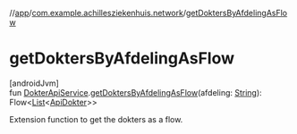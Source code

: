 //[app](../../index.md)/[com.example.achillesziekenhuis.network](index.md)/[getDoktersByAfdelingAsFlow](get-dokters-by-afdeling-as-flow.md)

# getDoktersByAfdelingAsFlow

[androidJvm]\
fun [DokterApiService](-dokter-api-service/index.md).[getDoktersByAfdelingAsFlow](get-dokters-by-afdeling-as-flow.md)(afdeling: [String](https://kotlinlang.org/api/latest/jvm/stdlib/kotlin/-string/index.html)): Flow&lt;[List](https://kotlinlang.org/api/latest/jvm/stdlib/kotlin.collections/-list/index.html)&lt;[ApiDokter](-api-dokter/index.md)&gt;&gt;

Extension function to get the dokters as a flow.
